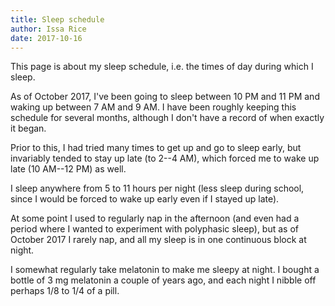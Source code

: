 ```yaml
---
title: Sleep schedule
author: Issa Rice
date: 2017-10-16
---
```


This page is about my sleep schedule, i.e. the times of day during which I
sleep.

As of October 2017, I've been going to sleep between 10 PM and 11 PM and waking
up between 7 AM and 9 AM. I have been roughly keeping this schedule for several
months, although I don't have a record of when exactly it began.

Prior to this, I had tried many times to get up and go to sleep early, but
invariably tended to stay up late (to 2--4 AM), which forced me to wake up late
(10 AM--12 PM) as well.

I sleep anywhere from 5 to 11 hours per night (less sleep during school, since
I would be forced to wake up early even if I stayed up late).

At some point I used to regularly nap in the afternoon (and even had a period
where I wanted to experiment with polyphasic sleep), but as of October 2017 I
rarely nap, and all my sleep is in one continuous block at night.

I somewhat regularly take melatonin to make me sleepy at night. I bought a
bottle of 3 mg melatonin a couple of years ago, and each night I nibble off perhaps 1/8 to 1/4 of a pill.
